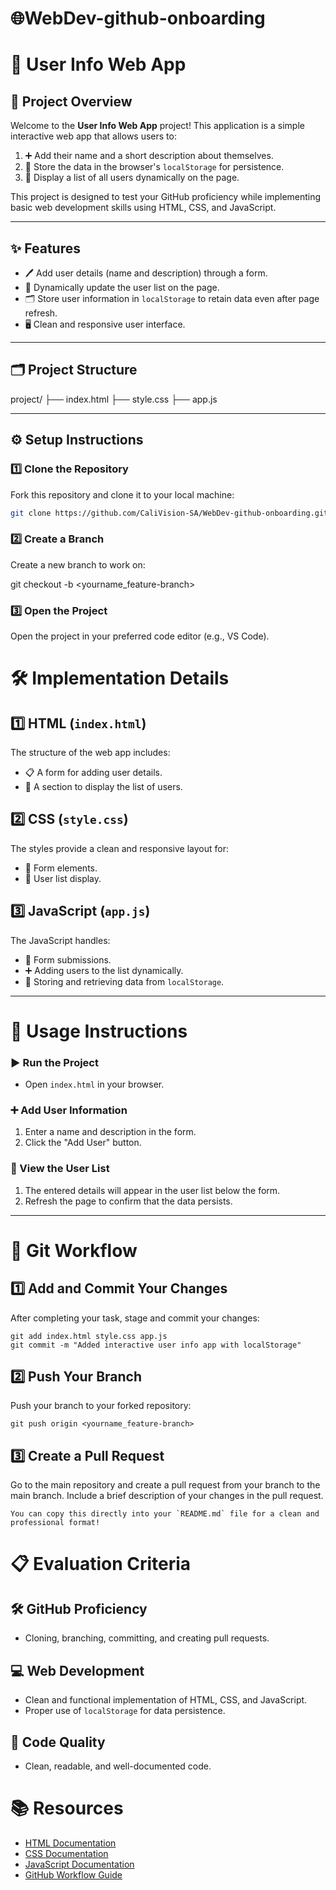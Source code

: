 # 🌐WebDev-github-onboarding
# 📝 User Info Web App

## 📖 Project Overview
Welcome to the **User Info Web App** project! This application is a simple interactive web app that allows users to:
1. ➕ Add their name and a short description about themselves.
2. 💾 Store the data in the browser's `localStorage` for persistence.
3. 👥 Display a list of all users dynamically on the page.

This project is designed to test your GitHub proficiency while implementing basic web development skills using HTML, CSS, and JavaScript.

---

## ✨ Features
- 🖊️ Add user details (name and description) through a form.
- 🔄 Dynamically update the user list on the page.
- 🗂️ Store user information in `localStorage` to retain data even after page refresh.
- 🖥️ Clean and responsive user interface.

---

## 🗂️ Project Structure
project/
├── index.html
├── style.css
├── app.js

---

## ⚙️ Setup Instructions

### 1️⃣ Clone the Repository
Fork this repository and clone it to your local machine:
```bash
git clone https://github.com/CaliVision-SA/WebDev-github-onboarding.git
```
### 2️⃣ Create a Branch
Create a new branch to work on:

git checkout -b <yourname_feature-branch>

### 3️⃣ Open the Project
Open the project in your preferred code editor (e.g., VS Code).

# 🛠️ Implementation Details

## 1️⃣ HTML (`index.html`)
The structure of the web app includes:
- 📋 A form for adding user details.
- 📑 A section to display the list of users.

## 2️⃣ CSS (`style.css`)
The styles provide a clean and responsive layout for:
- 🎨 Form elements.
- 📝 User list display.

## 3️⃣ JavaScript (`app.js`)
The JavaScript handles:
- 📨 Form submissions.
- ➕ Adding users to the list dynamically.
- 💾 Storing and retrieving data from `localStorage`.

---

# 🚀 Usage Instructions

### ▶️ Run the Project
- Open `index.html` in your browser.

### ➕ Add User Information
1. Enter a name and description in the form.
2. Click the "Add User" button.

### 👀 View the User List
1. The entered details will appear in the user list below the form.
2. Refresh the page to confirm that the data persists.

---

# 🔄 Git Workflow

## 1️⃣ Add and Commit Your Changes
After completing your task, stage and commit your changes:
```
git add index.html style.css app.js
git commit -m "Added interactive user info app with localStorage"
```

## 2️⃣ Push Your Branch
Push your branch to your forked repository:
```
git push origin <yourname_feature-branch>
```
## 3️⃣ Create a Pull Request
Go to the main repository and create a pull request from your branch to the main branch.
Include a brief description of your changes in the pull request.
```
You can copy this directly into your `README.md` file for a clean and professional format!
```

# 📋 Evaluation Criteria

## 🛠️ GitHub Proficiency
- Cloning, branching, committing, and creating pull requests.

## 💻 Web Development
- Clean and functional implementation of HTML, CSS, and JavaScript.
- Proper use of `localStorage` for data persistence.

## 🧹 Code Quality
- Clean, readable, and well-documented code.

# 📚 Resources

- [HTML Documentation](https://developer.mozilla.org/en-US/docs/Web/HTML)
- [CSS Documentation](https://developer.mozilla.org/en-US/docs/Web/CSS)
- [JavaScript Documentation](https://developer.mozilla.org/en-US/docs/Web/JavaScript)
- [GitHub Workflow Guide](https://guides.github.com/introduction/flow/)
